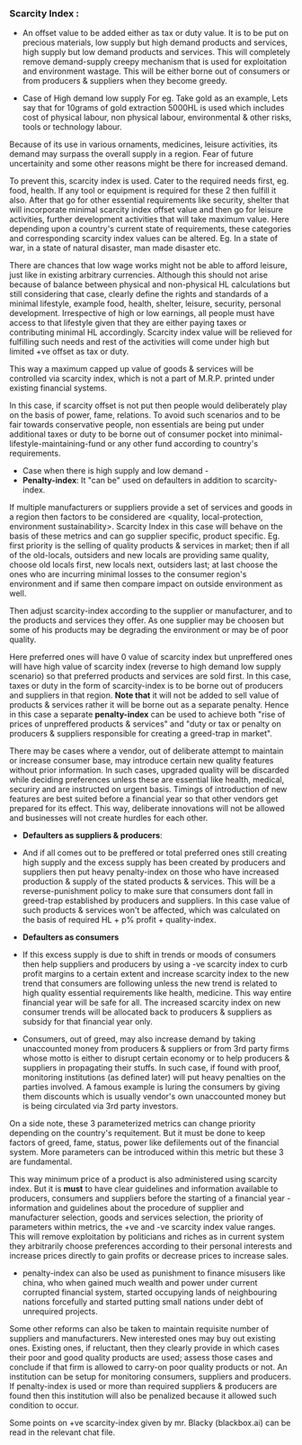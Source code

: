 
### Scarcity Index : 
   - An offset value to be added either as tax or duty value. It is to be put on precious materials, low supply but high demand products and services, high supply but low demand products and services. This will completely remove demand-supply creepy mechanism that is used for exploitation and environment wastage. This will be either borne out of consumers or from producers & suppliers when they become greedy. 

   - Case of High demand low supply
For eg. Take gold as an example, Lets say that for 10grams of gold extraction 5000HL is used which includes cost of physical labour, non physical labour, environmental & other risks, tools or technology labour.

Because of its use in various ornaments, medicines, leisure activities, its demand may surpass the overall supply in a region. Fear of future uncertainity and some other reasons might be there for increased demand.

To prevent this, scarcity index is used. Cater to the required needs first, eg. food, health. If any tool or equipment is required for these 2 then fulfill it also. After that go for other essential requirements like security, shelter that will incorporate minimal scarcity index offset value and then go for leisure activities, further development activities that will take maximum value. Here depending upon a country's current state of requirements, these categories and corresponding scarcity index values can be altered. Eg. In a state of war, in a state of natural disaster, man made disaster etc. 

There are chances that low wage works might not be able to afford leisure, just like in existing arbitrary currencies. Although this should not arise because of balance between physical and non-physical HL calculations but still considering that case, clearly define the rights and standards of a minimal lifestyle, example food, health, shelter, leisure, security, personal development. Irrespective of high or low earnings, all people must have access to that lifestyle given that they are either paying taxes or contributing minimal HL accordingly. Scarcity index value will be relieved for fulfilling such needs and rest of the activities will come under high but limited +ve offset as tax or duty. 

This way a maximum capped up value of goods & services will be controlled via scarcity index, which is not a part of M.R.P. printed under existing financial systems. 

In this case, if scarcity offset is not put then people would deliberately play on the basis of power, fame, relations. To avoid such scenarios and to be fair towards conservative people, non essentials are being put under additional taxes or duty to be borne out of consumer pocket into minimal-lifestyle-maintaining-fund or any other fund according to country's requirements.
 
   - Case when there is high supply and low demand - 
   - **Penalty-index**: It "can be" used on defaulters in addition to scarcity-index. 

If multiple manufacturers or suppliers provide a set of services and goods in a region then factors to be considered are <quality, local-protection, environment sustainability>. 
Scarcity Index in this case will behave on the basis of these metrics and can go supplier specific, product specific. Eg. first priority is the selling of quality products & services in market; then if all of the old-locals, outsiders and new locals are providing same quality, choose old locals first, new locals next, outsiders last; at last choose the ones who are incurring minimal losses to the consumer region's environment and if same then compare impact on outside environment as well. 

Then adjust scarcity-index according to the supplier or manufacturer, and to the products and services they offer. As one supplier may be choosen but some of his products may be degrading the environment or may be of poor quality.

Here preferred ones will have 0 value of scarcity index but unpreffered ones will have high value of scarcity index (reverse to high demand low supply scenario) so that preferred products and services are sold first. In this case, taxes or duty in the form of scarcity-index is to be borne out of producers and suppliers in that region. 
**Note that** it will not be added to sell value of products & services rather it will be borne out as a separate penalty. Hence in this case a separate **penalty-index** can be used to achieve both "rise of prices of unpreffered products & services" and "duty or tax or penalty on producers & suppliers responsible for creating a greed-trap in market". 

There may be cases where a vendor, out of deliberate attempt to maintain or increase consumer base, may introduce certain new quality features without prior information. In such cases, upgraded quality will be discarded while deciding preferences unless these are essential like health, medical, securiry and are instructed on urgent basis. Timings of introduction of new features are best suited before a financial year so that other vendors get prepared for its effect. This way, deliberate innovations will not be allowed and businesses will not create hurdles for each other.

   - **Defaulters as suppliers & producers**: 
   - And if all comes out to be preffered or total preferred ones still creating high supply and the excess supply has been created by producers and suppliers then put heavy penalty-index on those who have increased production & supply of the stated products & services. This will be a reverse-punishment policy to make sure that consumers dont fall in greed-trap established by producers and suppliers.  In this case value of such products & services won't be affected, which was calculated on the basis of required HL + p% profit + quality-index.

   - **Defaulters as consumers** 
   - If this excess supply is due to shift in trends or moods of consumers then help suppliers and producers by using a -ve scarcity index to curb profit margins to a certain extent and increase scarcity index to the new trend that consumers are following unless the new trend is related to high quality essential requirements like health, medicine. This way entire financial year will be safe for all. The increased scarcity index on new consumer trends will be allocated back to producers & suppliers as subsidy for that financial year only.
   - Consumers, out of greed, may also increase demand by taking unaccounted money from producers & suppliers or from 3rd party firms whose motto is either to disrupt certain economy or to help producers & suppliers in propagating their stuffs. In such case, if found with proof, monitoring institutions (as defined later) will put heavy penalties on the parties involved. A famous example is luring the consumers by giving them discounts which is usually vendor's own unaccounted money but is being circulated via 3rd party investors.

On a side note, these 3 parameterized metrics can change priority depending on the country's requitement. But it must be done to keep factors of greed, fame, status, power like defilements out of the financial system.  More parameters can be introduced within this metric but these 3 are fundamental.

This way minimum price of a product is also administered using scarcity index. But it is **must** to have clear guidelines and information available to producers, consumers and suppliers before the starting of a financial year - information and guidelines about the procedure of supplier and manufacturer selection, goods and services selection, the priority of parameters within metrics, the +ve and -ve scarcity index value ranges. This will remove exploitation by politicians and riches as in current system they arbitrarily choose preferences according to their personal interests and increase prices directly to gain profits or decrease prices to increase sales. 

   - penalty-index can also be used as punishment to finance misusers like china, who when gained much wealth and power under current corrupted financial system, started occupying lands of neighbouring nations forcefully and started putting small nations under debt of unrequired projects.

Some other reforms can also be taken to maintain requisite number of suppliers and manufacturers. New interested ones may buy out existing ones. Existing ones, if reluctant, then they clearly  provide in which cases their poor and good quality products are used; assess those cases and conclude if that firm is allowed to carry-on poor quality products or not. 
An institution can be setup for monitoring consumers, suppliers and producers. If penalty-index is used or more than required suppliers & producers are found then this institution will also be penalized because it allowed such condition to occur.


Some points on +ve scarcity-index given by mr. Blacky (blackbox.ai) can be read in the relevant chat file.
